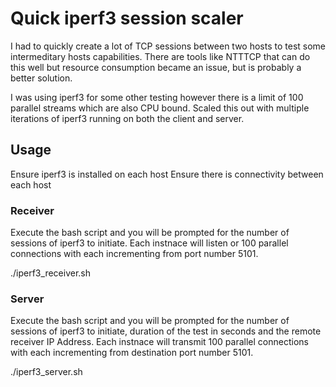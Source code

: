 # Quick iperf3 session scaler

I had to quickly create a lot of TCP sessions between two hosts to test some intermeditary hosts capabilities. There are tools like NTTTCP that can do this well but resource consumption became an issue, but is probably a better solution.

I was using iperf3 for some other testing however there is a limit of 100 parallel streams which are also CPU bound. Scaled this out with multiple iterations of iperf3 running on both the client and server. 

## Usage

Ensure iperf3 is installed on each host
Ensure there is connectivity between each host 

### Receiver 

Execute the bash script and you will be prompted for the number of sessions of iperf3 to initiate. Each instnace will listen or 100 parallel connections with each incrementing from port number 5101. 

./iperf3_receiver.sh 


### Server 

Execute the bash script and you will be prompted for the number of sessions of iperf3 to initiate, duration of the test in seconds and the remote receiver IP Address. Each instnace will transmit 100 parallel connections with each incrementing from destination port number 5101. 

./iperf3_server.sh 


